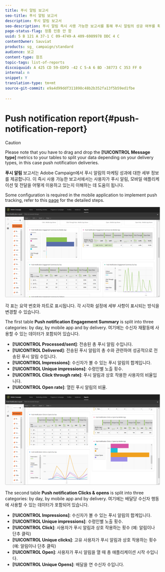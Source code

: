 ```yaml
---
title: 푸시 알림 보고서
seo-title: 푸시 알림 보고서
description: 푸시 알림 보고서
seo-description: 푸시 알림 즉시 사용 가능한 보고서를 통해 푸시 알림의 성공 여부를 확인할 수 있습니다.
page-status-flag: 정품 인증 안 함
uuid: 5 B 121 A 37-1 C 09-4749-A 409-6989978 DDC 4 C
contentOwner: Sauviat
products: sg_ campaign/standard
audience: 보고
content-type: 참조
topic-tags: list-of-reports
discoiquuid: A 425 CD 59-EDFD -42 C 5-A 6 BD -38773 C 353 FF 0
internal: n
snippet: Y
translation-type: tm+mt
source-git-commit: e9a4d99ddf311898c48b2b352fa13f5b59ed1fbe

---
```



# Push notification report{#push-notification-report}

>[!CAUTION]
>
>Please note that you have to drag and drop the **[!UICONTROL Message type]** metrics to your tables to split your data depending on your delivery types, in this case push notification deliveries.

**푸시 알림** 보고서는 Adobe Campaign에서 푸시 알림의 마케팅 성과에 대한 세부 정보를 제공합니다. 이 즉시 사용 가능한 보고서에서는 사용자가 푸시 알림, 모바일 애플리케이션 및 전달을 어떻게 이용하고 있는지 이해하는 데 도움이 됩니다.

Some configuration is required in the mobile application to implement push tracking, refer to this [page](https://helpx.adobe.com/campaign/kb/push-tracking.html) for the detailed steps.

![](assets/dynamic_report_push.png)

각 표는 요약 번호와 차트로 표시됩니다. 각 시각화 설정에 세부 사항이 표시되는 방식을 변경할 수 있습니다.

The first table **Push notification Engagement Summary** is split into three categories: by day, by mobile app and by delivery. 여기에는 수신자 재활동에 사용할 수 있는 데이터가 포함되어 있습니다.

* **[!UICONTROL Processed/sent]**: 전송된 총 푸시 알림 수입니다.
* **[!UICONTROL Delivered]**: 전송된 푸시 알림의 총 수와 관련하여 성공적으로 전송된 푸시 알림 수입니다.
* **[!UICONTROL Impressions]**: 수신자가 볼 수 있는 푸시 알림의 합계입니다.
* **[!UICONTROL Unique impressions]**: 수령인별 노출 횟수.
* **[!UICONTROL Click through rate]**: 푸시 알림과 상호 작용한 사용자의 비율입니다.
* **[!UICONTROL Open rate]**: 열린 푸시 알림의 비율.

![](assets/dynamic_report_push_2.png)

The second table **Push notification Clicks &amp; opens** is split into three categories: by day, by mobile app and by delivery. 여기에는 배달당 수신자 행동에 사용할 수 있는 데이터가 포함되어 있습니다.

* **[!UICONTROL Impressions]**: 수신자가 볼 수 있는 푸시 알림의 합계입니다.
* **[!UICONTROL Unique impressions]**: 수령인별 노출 횟수.
* **[!UICONTROL Click]**: 사용자가 푸시 알림과 상호 작용하는 횟수 (예: 알림이나 단추 클릭)
* **[!UICONTROL Unique clicks]**: 고유 사용자가 푸시 알림과 상호 작용하는 횟수 (예: 알림이나 단추 클릭)
* **[!UICONTROL Open]**: 사용자가 푸시 알림을 열 때 총 애플리케이션 시작 수입니다.
* **[!UICONTROL Unique Opens]**: 배달을 연 수신자 수입니다.


